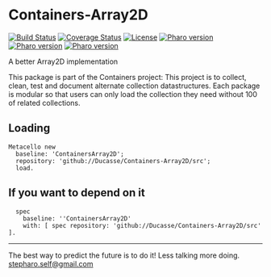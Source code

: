 # Containers-Array2D

[![Build Status](https://travis-ci.com/Ducasse/Containers-Array2D.svg?branch=master)](https://travis-ci.com/Ducasse/Containers-Array2D)
[![Coverage Status](https://coveralls.io/repos/github//Ducasse/Containers-Array2D/badge.svg?branch=master)](https://coveralls.io/github//Ducasse/Containers-Array2D?branch=master)
[![License](https://img.shields.io/badge/license-MIT-blue.svg)]()
[![Pharo version](https://img.shields.io/badge/Pharo-6.1-%23aac9ff.svg)](https://pharo.org/download)
[![Pharo version](https://img.shields.io/badge/Pharo-7.0-%23aac9ff.svg)](https://pharo.org/download)
[![Pharo version](https://img.shields.io/badge/Pharo-8.0-%23aac9ff.svg)](https://pharo.org/download)
<!-- [![Build status](https://ci.appveyor.com/api/projects/status/1wdnjvmlxfbml8qo?svg=true)](https://ci.appveyor.com/project/olekscode/dataframe)  -->


A better Array2D implementation 


This package is part of the Containers project: This project is to collect, clean, 
test and document alternate collection datastructures. Each package is modular so that users 
can only load the collection they need without 100 of related collections.

## Loading

```
Metacello new
  baseline: 'ContainersArray2D';
  repository: 'github://Ducasse/Containers-Array2D/src';
  load.
```

## If you want to depend on it

```
  spec 
    baseline: ''ContainersArray2D' 
    with: [ spec repository: 'github://Ducasse/Containers-Array2D/src' ].
  ```

----
The best way to predict the future is to do it!
Less talking more doing. stepharo.self@gmail.com

